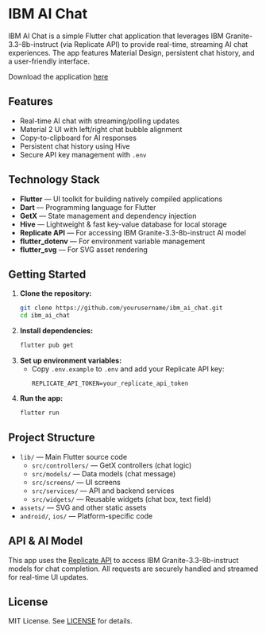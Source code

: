 # IBM AI Chat

IBM AI Chat is a simple Flutter chat application that leverages IBM Granite-3.3-8b-instruct (via Replicate API) to provide real-time, streaming AI chat experiences. The app features Material Design, persistent chat history, and a user-friendly interface.

Download the application [here](https://github.com/Ariyalex/IBM-AI-chat/releases/tag/V1.0)

## Features

- Real-time AI chat with streaming/polling updates
- Material 2 UI with left/right chat bubble alignment
- Copy-to-clipboard for AI responses
- Persistent chat history using Hive
- Secure API key management with `.env`

## Technology Stack

- **Flutter** — UI toolkit for building natively compiled applications
- **Dart** — Programming language for Flutter
- **GetX** — State management and dependency injection
- **Hive** — Lightweight & fast key-value database for local storage
- **Replicate API** — For accessing IBM Granite-3.3-8b-instruct AI model
- **flutter_dotenv** — For environment variable management
- **flutter_svg** — For SVG asset rendering


## Getting Started

1. **Clone the repository:**
   ```sh
   git clone https://github.com/yourusername/ibm_ai_chat.git
   cd ibm_ai_chat
   ```
2. **Install dependencies:**
   ```sh
   flutter pub get
   ```
3. **Set up environment variables:**
   - Copy `.env.example` to `.env` and add your Replicate API key:
     ```env
     REPLICATE_API_TOKEN=your_replicate_api_token
     ```
4. **Run the app:**
   ```sh
   flutter run
   ```

## Project Structure

- `lib/` — Main Flutter source code
  - `src/controllers/` — GetX controllers (chat logic)
  - `src/models/` — Data models (chat message)
  - `src/screens/` — UI screens
  - `src/services/` — API and backend services
  - `src/widgets/` — Reusable widgets (chat box, text field)
- `assets/` — SVG and other static assets
- `android/`, `ios/` — Platform-specific code

## API & AI Model

This app uses the [Replicate API](https://replicate.com/) to access IBM Granite-3.3-8b-instruct models for chat completion. All requests are securely handled and streamed for real-time UI updates.


## License

MIT License. See [LICENSE](LICENSE) for details.
